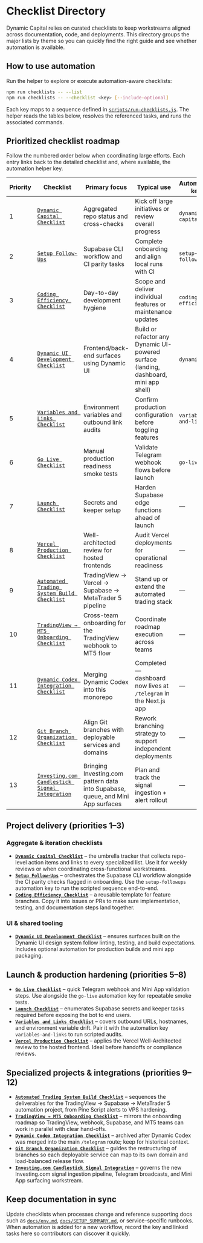 # Checklist Directory

Dynamic Capital relies on curated checklists to keep workstreams aligned across
documentation, code, and deployments. This directory groups the major lists by
theme so you can quickly find the right guide and see whether automation is
available.

## How to use automation

Run the helper to explore or execute automation-aware checklists:

```bash
npm run checklists -- --list
npm run checklists -- --checklist <key> [--include-optional]
```

Each key maps to a sequence defined in
[`scripts/run-checklists.js`](../scripts/run-checklists.js). The helper reads
the tables below, resolves the referenced tasks, and runs the associated
commands.

## Prioritized checklist roadmap

Follow the numbered order below when coordinating large efforts. Each entry
links back to the detailed checklist and, where available, the automation helper
key.

| Priority | Checklist                                                                                  | Primary focus                                                                   | Typical use                                                                           | Automation key        |
| -------- | ------------------------------------------------------------------------------------------ | ------------------------------------------------------------------------------- | ------------------------------------------------------------------------------------- | --------------------- |
| 1        | [`Dynamic Capital Checklist`](./dynamic-capital-checklist.md)                              | Aggregated repo status and cross-checks                                         | Kick off large initiatives or review overall progress                                 | `dynamic-capital`     |
| 2        | [`Setup Follow-Ups`](./dynamic-capital-checklist.md#setup-follow-ups)                      | Supabase CLI workflow and CI parity tasks                                       | Complete onboarding and align local runs with CI                                      | `setup-followups`     |
| 3        | [`Coding Efficiency Checklist`](./coding-efficiency-checklist.md)                          | Day-to-day development hygiene                                                  | Scope and deliver individual features or maintenance updates                          | `coding-efficiency`   |
| 4        | [`Dynamic UI Development Checklist`](./dynamic-ui-development-checklist.md)                | Frontend/back-end surfaces using Dynamic UI                                     | Build or refactor any Dynamic UI-powered surface (landing, dashboard, mini app shell) | `dynamic-ui`          |
| 5        | [`Variables and Links Checklist`](./VARIABLES_AND_LINKS_CHECKLIST.md)                      | Environment variables and outbound link audits                                  | Confirm production configuration before toggling features                             | `variables-and-links` |
| 6        | [`Go Live Checklist`](./GO_LIVE_CHECKLIST.md)                                              | Manual production readiness smoke tests                                         | Validate Telegram webhook flows before launch                                         | `go-live`             |
| 7        | [`Launch Checklist`](./LAUNCH_CHECKLIST.md)                                                | Secrets and keeper setup                                                        | Harden Supabase edge functions ahead of launch                                        | —                     |
| 8        | [`Vercel Production Checklist`](./VERCEL_PRODUCTION_CHECKLIST.md)                          | Well-architected review for hosted frontends                                    | Audit Vercel deployments for operational readiness                                    | —                     |
| 9        | [`Automated Trading System Build Checklist`](./automated-trading-checklist.md)             | TradingView → Vercel → Supabase → MetaTrader 5 pipeline                         | Stand up or extend the automated trading stack                                        | —                     |
| 10       | [`TradingView → MT5 Onboarding Checklist`](./TRADINGVIEW_MT5_ONBOARDING_CHECKLIST.md)      | Cross-team onboarding for the TradingView webhook to MT5 flow                   | Coordinate roadmap execution across teams                                             | —                     |
| 11       | [`Dynamic Codex Integration Checklist`](./dynamic_codex_integration_checklist.md)          | Merging Dynamic Codex into this monorepo                                        | Completed — dashboard now lives at `/telegram` in the Next.js app                     | —                     |
| 12       | [`Git Branch Organization Checklist`](./git-branch-organization-checklist.md)              | Align Git branches with deployable services and domains                         | Rework branching strategy to support independent deployments                          | —                     |
| 13       | [`Investing.com Candlestick Signal Integration`](./investing-com-candlestick-checklist.md) | Bringing Investing.com pattern data into Supabase, queue, and Mini App surfaces | Plan and track the signal ingestion + alert rollout                                   | —                     |

## Project delivery (priorities 1–3)

### Aggregate & iteration checklists

- **[`Dynamic Capital Checklist`](./dynamic-capital-checklist.md)** – the
  umbrella tracker that collects repo-level action items and links to every
  specialized list. Use it for weekly reviews or when coordinating
  cross-functional workstreams.
- **[`Setup Follow-Ups`](./dynamic-capital-checklist.md#setup-follow-ups)** –
  orchestrates the Supabase CLI workflow alongside the CI parity checks flagged
  in onboarding. Use the `setup-followups` automation key to run the scripted
  sequence end-to-end.
- **[`Coding Efficiency Checklist`](./coding-efficiency-checklist.md)** – a
  reusable template for feature branches. Copy it into issues or PRs to make
  sure implementation, testing, and documentation steps land together.

### UI & shared tooling

- **[`Dynamic UI Development Checklist`](./dynamic-ui-development-checklist.md)**
  – ensures surfaces built on the Dynamic UI design system follow linting,
  testing, and build expectations. Includes optional automation for production
  builds and mini app packaging.

## Launch & production hardening (priorities 5–8)

- **[`Go Live Checklist`](./GO_LIVE_CHECKLIST.md)** – quick Telegram webhook and
  Mini App validation steps. Use alongside the `go-live` automation key for
  repeatable smoke tests.
- **[`Launch Checklist`](./LAUNCH_CHECKLIST.md)** – enumerates Supabase secrets
  and keeper tasks required before exposing the bot to end users.
- **[`Variables and Links Checklist`](./VARIABLES_AND_LINKS_CHECKLIST.md)** –
  covers outbound URLs, hostnames, and environment variable drift. Pair it with
  the automation key `variables-and-links` to run scripted audits.
- **[`Vercel Production Checklist`](./VERCEL_PRODUCTION_CHECKLIST.md)** –
  applies the Vercel Well-Architected review to the hosted frontend. Ideal
  before handoffs or compliance reviews.

## Specialized projects & integrations (priorities 9–12)

- **[`Automated Trading System Build Checklist`](./automated-trading-checklist.md)**
  – sequences the deliverables for the TradingView → Supabase → MetaTrader 5
  automation project, from Pine Script alerts to VPS hardening.
- **[`TradingView → MT5 Onboarding Checklist`](./TRADINGVIEW_MT5_ONBOARDING_CHECKLIST.md)**
  – mirrors the onboarding roadmap so TradingView, webhook, Supabase, and MT5
  teams can work in parallel with clear hand-offs.
- **[`Dynamic Codex Integration Checklist`](./dynamic_codex_integration_checklist.md)**
  – archived after Dynamic Codex was merged into the main `/telegram` route;
  keep for historical context.
- **[`Git Branch Organization Checklist`](./git-branch-organization-checklist.md)**
  – guides the restructuring of branches so each deployable service can map to
  its own domain and load-balanced release flow.
- **[`Investing.com Candlestick Signal Integration`](./investing-com-candlestick-checklist.md)**
  – governs the new Investing.com signal ingestion pipeline, Telegram
  broadcasts, and Mini App surfacing workstream.

## Keep documentation in sync

Update checklists when processes change and reference supporting docs such as
[`docs/env.md`](./env.md), [`docs/SETUP_SUMMARY.md`](./SETUP_SUMMARY.md), or
service-specific runbooks. When automation is added for a new workflow, record
the key and linked tasks here so contributors can discover it quickly.
